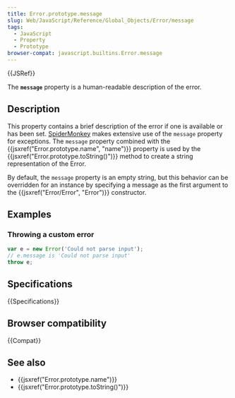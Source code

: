 ```yaml
---
title: Error.prototype.message
slug: Web/JavaScript/Reference/Global_Objects/Error/message
tags:
  - JavaScript
  - Property
  - Prototype
browser-compat: javascript.builtins.Error.message
---
```

{{JSRef}}

The **`message`** property is a human-readable description of the error.

## Description

This property contains a brief description of the error if one is available or
has been set. [SpiderMonkey](/en-US/docs/Mozilla/Projects/SpiderMonkey) makes
extensive use of the `message` property for exceptions. The `message` property
combined with the {{jsxref("Error.prototype.name", "name")}}
property is used by the {{jsxref("Error.prototype.toString()")}}
method to create a string representation of the Error.

By default, the `message` property is an empty string, but this behavior can be
overridden for an instance by specifying a message as the first argument to the
{{jsxref("Error/Error", "Error")}} constructor.

## Examples

### Throwing a custom error

```js
var e = new Error('Could not parse input');
// e.message is 'Could not parse input'
throw e;
```

## Specifications

{{Specifications}}

## Browser compatibility

{{Compat}}

## See also

*   {{jsxref("Error.prototype.name")}}
*   {{jsxref("Error.prototype.toString()")}}
